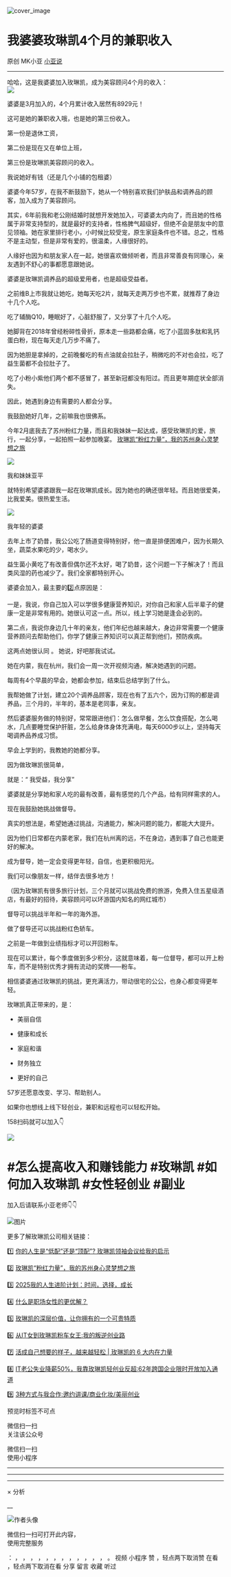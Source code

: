 ![cover_image](https://mmbiz.qpic.cn/mmbiz_jpg/A8SKDch4cJFL8ictxJxiar2EMAdSJHaz2Vjv62bFScGoCt8b9DJqNAe8egW100xic1XcmsNFLFElgfTIsn7z43PQg/0?wx_fmt=jpeg)

#  我婆婆玫琳凯4个月的兼职收入

原创  MK小亚  [ 小亚说 ](javascript:void\(0\);)

__ _ _ _ _

哈哈，这是我婆婆加入玫琳凯，成为美容顾问4个月的收入：  
![](https://mmbiz.qpic.cn/mmbiz_jpg/A8SKDch4cJFL8ictxJxiar2EMAdSJHaz2VdkbQDDoKTedic1FxQ5tekku4jzmvdYIfuU6ic8BHZvJWicoduqNdmyuVQ/640?wx_fmt=jpeg)

  

婆婆是3月加入的，4个月累计收入居然有8929元！

这可是她的兼职收入哦，也是她的第三份收入。

第一份是退休工资，

第二份是现在又在单位上班，

第三份是玫琳凯美容顾问的收入。

我说她好有钱（还是几个小铺的包租婆）

  

婆婆今年57岁，在我不断鼓励下，她从一个特别喜欢我们护肤品和调养品的顾客，加入成为了美容顾问。

  

其实，6年前我和老公刚结婚时就想开发她加入，可婆婆太内向了，而且她的性格属于非常支持型的，就是最好的支持者，性格脾气超级好，但绝不会是朋友中的意见领袖。她在家里排行老小，小时候比较受宠，原生家庭条件也不错。总之，性格不是主动型，但是非常有爱的，很温柔，人缘很好的。

人缘好也因为和朋友家人在一起，她很喜欢做倾听者，而且非常善良有同理心，亲友遇到不舒心的事都愿意跟她说。

  

婆婆是玫琳凯调养品的超级爱用者，也是超级受益者。

  

之前维B上市我就让她吃，她每天吃2片，就每天走两万步也不累，就推荐了身边十几个人吃。

  

吃了辅酶Q10，睡眠好了，心脏舒服了，又分享了十几个人吃。

  

她脚背在2018年曾经粉碎性骨折，原本走一些路都会痛，吃了小蓝固多肽和乳钙蛋白粉，现在每天走几万步不痛了。

  

因为她胆是拿掉的，之前晚餐吃的有点油就会拉肚子，稍微吃的不对也会拉，吃了益生菌都不会拉肚子了。

  

吃了小粉小紫他们两个都不感冒了，甚至新冠都没有阳过。而且更年期症状全部消失。

因此，她遇到身边有需要的人都会分享。

  

我鼓励她好几年，之前嘛我也很佛系。

今年2月底我去了苏州粉红力量，而且和我妹妹一起达成，感受玫琳凯的爱，旅行，一起分享，一起拍照一起参加晚宴。 [ 玫琳凯“粉红力量”，我的苏州身心灵梦想之旅
](https://mp.weixin.qq.com/s?__biz=MzUxNDAwNTk0MQ==&mid=2247486038&idx=1&sn=e889df9ee17797cab5654240863d07d1&scene=21#wechat_redirect)

  

![](https://mmbiz.qpic.cn/mmbiz_jpg/A8SKDch4cJFL8ictxJxiar2EMAdSJHaz2VOYD3nPzBfu8cf1SRc7yJwW4p4amljYich9NC7snPBTxnuteKFbCY0Lw/640?wx_fmt=jpeg)

我和妹妹亚平

  

  

就特别希望婆婆跟我一起在玫琳凯成长。因为她也的确还很年轻。而且她很爱美，比我爱美。很热爱生活。

  

![](https://mmbiz.qpic.cn/mmbiz_jpg/A8SKDch4cJFL8ictxJxiar2EMAdSJHaz2VmLzNODqRSPJMvszeFJcHzibMUpJXhBcU4sT7LmwmIqvtmArWDszvHOQ/640?wx_fmt=jpeg)

我年轻的婆婆

  

去年上市了奶昔，我公公吃了肠道变得特别好，他一直是排便困难户，因为长期久坐，蔬菜水果吃的少，喝水少。

益生菌小黄吃了有改善但偶尔还不太好，喝了奶昔，这个问题一下子解决了！而且类风湿的药也减少了。我们全家都特别开心。

  

婆婆会加入，最主要的2️⃣点原因是：

  

一是，我说，你自己加入可以学很多健康营养知识，对你自己和家人后半辈子的健康一定是非常有用的。她很认可这一点。所以，线上学习她是逢会必到的。

  

第二点，我说你身边几十年的亲友，他们年纪也越来越大，身边非常需要一个健康营养顾问去帮助他们，你学了健康三养知识可以真正帮到他们，预防疾病。

  

这两点她很认同  。  她说，好吧那我试试。

  

她在内蒙，我在杭州，我们会一周一次开视频沟通，解决她遇到的问题。

每周有4个早晨的早会，她都会参加，结束后总结学到了什么。

  

我帮她做了计划，建立20个调养品顾客，现在也有了五六个，因为订购的都是调养品，三个月的，半年的，基本是老同事，亲友。

  

然后婆婆服务做的特别好，常常跟进他们：怎么做早餐，怎么饮食搭配，怎么喝水，几点要睡觉保护肝脏，怎么给身体身体充满电，每天6000步以上，坚持每天喝调养品养成习惯。

早会上学到的，我教她的她都分享。

  

因为做玫琳凯很简单，

就是：“  我受益，我分享”

婆婆就是分享她和家人吃的最有改善，最有感觉的几个产品，给有同样需求的人。

  

现在我鼓励她挑战做督导。

真实的想法是，希望她通过挑战，沟通能力，解决问题的能力，都能大大提升。

  

因为他们日常都在内蒙老家，我们在杭州离的远，不在身边，遇到事了自己也能更好的解决。

  

成为督导，她一定会变得更年轻，自信，也更积极阳光。

  

我们可以像朋友一样，结伴去很多地方！

（因为玫琳凯有很多旅行计划，三个月就可以挑战免费的旅游，免费入住五星级酒店，有最好的招待，美容顾问可以环游国内知名的网红城市）

  

督导可以挑战半年和一年的海外游。

做了督导还可以挑战粉红色轿车。

之前是一年做到业绩指标才可以开回粉车。

现在可以累计，每个季度做到多少积分，这就意味着，每一位督导，都可以开上粉车，而不是特别优秀才拥有流动的奖牌——粉车。

  

相信婆婆通过玫琳凯的挑战，更充满活力，带动很宅的公公，也身心都变得更年轻。

  

玫琳凯真正带来的，是：

  * 美丽自信 

  * 健康和成长 

  * 家庭和谐 

  * 财务独立 

  * 更好的自己 

  

57岁还愿意改变、学习、帮助别人。

  

如果你也想线上线下轻创业，兼职和远程也可以轻松开始。

  

  

158扫码就可以加入👇

  

![](https://mmbiz.qpic.cn/mmbiz_jpg/A8SKDch4cJFL8ictxJxiar2EMAdSJHaz2V97vqpUIggywMD5rlUOSHy0eCez45xux6E0ibX3ZibZ0mgjQ5KwJu8jOA/640?wx_fmt=jpeg)  
  
  

#  #怎么提高收入和赚钱能力 #玫琳凯 #如何加入玫琳凯 #女性轻创业 #副业  

  

加入后请联系小亚老师👇👇

![图片](https://mmbiz.qpic.cn/mmbiz_jpg/A8SKDch4cJHSXksmVicaf6opicKVtWfLLGh29KPudTMO7ibyTx0iaGE3AhJeoHeyMBAicJljVcGqZpa6vANBianb0LeQ/640?wx_fmt=jpeg)  
  

  

更多了解玫琳凯公司相关链接：

  

1️⃣ [ 你的人生是“低配”还是“顶配”? 玫琳凯领袖会议给我的启示
](https://mp.weixin.qq.com/s?__biz=MzUxNDAwNTk0MQ==&mid=2247486034&idx=1&sn=d5a81ffc2a31a4990405c30a6e6ae8d4&scene=21#wechat_redirect)

2️⃣ [ 玫琳凯“粉红力量”，我的苏州身心灵梦想之旅
](https://mp.weixin.qq.com/s?__biz=MzUxNDAwNTk0MQ==&mid=2247486038&idx=1&sn=e889df9ee17797cab5654240863d07d1&scene=21#wechat_redirect)

3️⃣ [ 2025我的人生进阶计划：时间，选择，成长
](https://mp.weixin.qq.com/s?__biz=MzUxNDAwNTk0MQ==&mid=2247486008&idx=1&sn=6f81f66db66f83ecf778f68859047633&scene=21#wechat_redirect)

4️⃣ [ 什么是职场女性的更优解？
](https://mp.weixin.qq.com/s?__biz=MzUxNDAwNTk0MQ==&mid=2247485001&idx=1&sn=ad39ae16de03c0854ba8e545d0bd719b&scene=21#wechat_redirect)  

5️⃣ [ 玫琳凯的深层价值，让你拥有的一个可贵特质
](https://mp.weixin.qq.com/s?__biz=MzUxNDAwNTk0MQ==&mid=2247484802&idx=1&sn=2bfaab8bc168459c8e7b7e09ae6fcc3c&scene=21#wechat_redirect)

6️⃣ [ 从IT女到玫琳凯粉车女王:我的叛逆创业路
](https://mp.weixin.qq.com/s?__biz=MzUxNDAwNTk0MQ==&mid=2247486054&idx=1&sn=458e8e2834d51a5a61e77cf9f659c912&scene=21#wechat_redirect)

7️⃣  [ 活成自己想要的样子，越来越轻松 | 玫琳凯的 6 大内在力量
](https://mp.weixin.qq.com/s?__biz=MzUxNDAwNTk0MQ==&mid=2247485648&idx=3&sn=c8be74eced4e9199031d0a97dd9bee79&scene=21#wechat_redirect)

8️⃣ [ IT老公失业降薪50%，我靠玫琳凯轻创业反超:62年跨国企业限时开放加入通道
](https://mp.weixin.qq.com/s?__biz=MzUxNDAwNTk0MQ==&mid=2247486081&idx=1&sn=b5737d40fa919d55bbeaa1fd94f17066&scene=21#wechat_redirect)

9️⃣ [ 3种方式与我合作:邀约讲课/商业化妆/美丽创业
](https://mp.weixin.qq.com/s?__biz=MzUxNDAwNTk0MQ==&mid=2247486101&idx=1&sn=9d5c1c10f5390d410e590424c2ac791a&scene=21#wechat_redirect)

  

预览时标签不可点

微信扫一扫  
关注该公众号



微信扫一扫  
使用小程序

****



****



****



×  分析

__

![作者头像](http://mmbiz.qpic.cn/mmbiz_png/A8SKDch4cJE0KicTMyrVCx3VLqEgic5sJ1V5QeGZTibG9GLZlSCXSj5ByXNkib5PBrZVMkI41KKxgwE1K9gfypUeRg/0?wx_fmt=png)

微信扫一扫可打开此内容，  
使用完整服务

：  ，  ，  ，  ，  ，  ，  ，  ，  ，  ，  ，  ，  。  视频  小程序  赞  ，轻点两下取消赞  在看  ，轻点两下取消在看
分享  留言  收藏  听过

